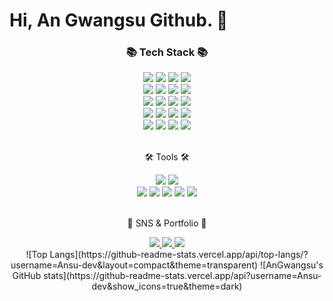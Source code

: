 # Hi, An Gwangsu Github. 👋

<div align=center>
	<h3>📚 Tech Stack 📚</h3>
</div>
<div align="center">
	<img src="https://img.shields.io/badge/HTML5-E34F26?style=flat&logo=HTML5&logoColor=white" />
	<img src="https://img.shields.io/badge/CSS3-1572B6?style=flat&logo=CSS3&logoColor=white" />
	<img src="https://img.shields.io/badge/JavaScript-F7DF1E?style=flat&logo=JavaScript&logoColor=white" />
	<img src="https://img.shields.io/badge/TypeScript-3178C6?style=flat&logo=TypeScript&logoColor=white" />
	<br>
	<img src="https://img.shields.io/badge/Express-000000?style=flat&logo=Express&logoColor=white" />
    <img src="https://img.shields.io/badge/NestJs-E0234E?style=flat&logo=NestJs&logoColor=white" />
    <img src="https://img.shields.io/badge/Vue-4FC08D?style=flat&logo=Vue.js&logoColor=white" />
    <img src="https://img.shields.io/badge/Jest-C21325?style=flat&logo=Jest&logoColor=white" />
	<br>
	<img src="https://img.shields.io/badge/Linux-FCC624?style=flat&logo=Linux&logoColor=white" />
    <img src="https://img.shields.io/badge/Docker-2496ED?style=flat&logo=Docker&logoColor=white" />
    <img src="https://img.shields.io/badge/Jenkins-D24939?style=flat&logo=Jenkins&logoColor=white" />
    <img src="https://img.shields.io/badge/Redis-DC382D?style=flat&logo=Redis&logoColor=white" />
	<br>
	<img src="https://img.shields.io/badge/Amazon-EC2-FF9900?style=flat&logo=AmazonEC2&logoColor=white" />
	<img src="https://img.shields.io/badge/Amazon-IAM-FF9900?style=flat&logo=AmazonIAM&logoColor=white" />
	<img src="https://img.shields.io/badge/Amazon-S3-569A31?style=flat&logo=AmazonS3&logoColor=white" />
	<img src="https://img.shields.io/badge/Amazon-RDS-527FFF?style=flat&logo=AmazonRDS&logoColor=white" />
	<br>
	<img src="https://img.shields.io/badge/MySQL-4479A1?style=flat&logo=MySQL&logoColor=white" />
	<img src="https://img.shields.io/badge/MariaDB-003545?style=flat&logo=MariaDB&logoColor=white" />
	<img src="https://img.shields.io/badge/Sequelize-52B0E7?style=flat&logo=Sequelize&logoColor=white" />
	<img src="https://img.shields.io/badge/TypeORM-262627?style=flat&logo=TypeORM&logoColor=white" />
</div>
<br>
<div align=center>
	<p>🛠 Tools 🛠</p>
</div>
<div align=center>
	<img src="https://img.shields.io/badge/Visual%20Studio%20Code-007ACC?style=flat&logo=VisualStudioCode&logoColor=white" />
	<img src="https://img.shields.io/badge/IntelliJ-000000?style=flat&logo=Jetbrains&logoColor=white" />
	<br>
	<img src="https://img.shields.io/badge/GitHub-181717?style=flat&logo=GitHub&logoColor=white" />
	<img src="https://img.shields.io/badge/Slack-4A154B?style=flat&logo=Slack&logoColor=white" />
	<img src="https://img.shields.io/badge/Jira-0052CC?style=flat&logo=Jira&logoColor=white" />
	<img src="https://img.shields.io/badge/Notion-000000?style=flat&logo=Notion&logoColor=white" />
	<img src="https://img.shields.io/badge/Figjam-F24E1E?style=flat&logo=Figma&logoColor=white" />
</div>
<br>
<div align=center>
	<p>🎨 SNS & Portfolio 🎨</p>
</div>
<div align=center>
	<a href="https://yermi.tistory.com">
		<img src="https://img.shields.io/badge/LinkedIn-0A66C2?style=flat&logo=LinkedIn&logoColor=white" />
	</a>
	<a href="mailto:devhigh96@google.com">
		<img src="https://img.shields.io/badge/Mail-30B980?style=flat&logo=Gmail&logoColor=white" />
	</a>
	<a href="https://www.notion.so/ansu-dev/An-Gwangsu-Notion-7181d40e11c44c39899e4685aa2aa7d5">
		<img src="https://img.shields.io/badge/Notion-000000?style=flat&logo=Notion&logoColor=white" />
	</a>
	<br>
</div>
<div align=center>
![Top Langs](https://github-readme-stats.vercel.app/api/top-langs/?username=Ansu-dev&layout=compact&theme=transparent)
![AnGwangsu's GitHub stats](https://github-readme-stats.vercel.app/api?username=Ansu-dev&show_icons=true&theme=dark)
</div>

